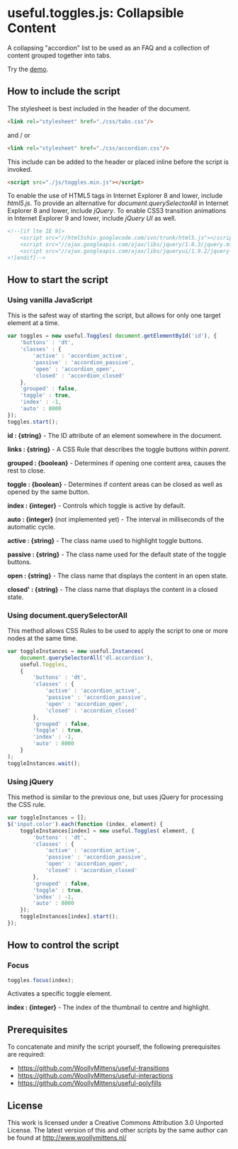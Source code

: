 # useful.toggles.js: Collapsible Content

A collapsing "accordion" list to be used as an FAQ and a collection of content grouped together into tabs.

Try the <a href="http://www.woollymittens.nl/useful/default.php?url=useful-toggles">demo</a>.

## How to include the script

The stylesheet is best included in the header of the document.

```html
<link rel="stylesheet" href="./css/tabs.css"/>
```

and / or

```html
<link rel="stylesheet" href="./css/accordion.css"/>
```

This include can be added to the header or placed inline before the script is invoked.

```html
<script src="./js/toggles.min.js"></script>
```

To enable the use of HTML5 tags in Internet Explorer 8 and lower, include *html5.js*. To provide an alternative for *document.querySelectorAll* in Internet Explorer 8 and lower, include *jQuery*. To enable CSS3 transition animations in Internet Explorer 9 and lower, include *jQuery UI* as well.

```html
<!--[if lte IE 9]>
	<script src="//html5shiv.googlecode.com/svn/trunk/html5.js"></script>
	<script src="//ajax.googleapis.com/ajax/libs/jquery/1.8.3/jquery.min.js"></script>
	<script src="//ajax.googleapis.com/ajax/libs/jqueryui/1.9.2/jquery-ui.min.js"></script>
<![endif]-->
```

## How to start the script

### Using vanilla JavaScript

This is the safest way of starting the script, but allows for only one target element at a time.

```javascript
var toggles = new useful.Toggles( document.getElementById('id'), {
	'buttons' : 'dt',
	'classes' : {
		'active' : 'accordion_active',
		'passive' : 'accordion_passive',
		'open' : 'accordion_open',
		'closed' : 'accordion_closed'
	},
	'grouped' : false,
	'toggle' : true,
	'index' : -1,
	'auto' : 8000
});
toggles.start();
```

**id : {string}** - The ID attribute of an element somewhere in the document.

**links : {string}** - A CSS Rule that describes the toggle buttons within *parent*.

**grouped : {boolean}** - Determines if opening one content area, causes the rest to close.

**toggle : {boolean}** - Determines if content areas can be closed as well as opened by the same button.

**index : {integer}** - Controls which toggle is active by default.

**auto : {integer}** (not implemented yet) - The interval in milliseconds of the automatic cycle.

**active : {string}** - The class name used to highlight toggle buttons.

**passive : {string}** - The class name used for the default state of the toggle buttons.

**open : {string}** - The class name that displays the content in an open state.

**closed' : {string}** - The class name that displays the content in a closed state.

### Using document.querySelectorAll

This method allows CSS Rules to be used to apply the script to one or more nodes at the same time.

```javascript
var toggleInstances = new useful.Instances(
	document.querySelectorAll('dl.accordion'),
	useful.Toggles,
	{
		'buttons' : 'dt',
		'classes' : {
			'active' : 'accordion_active',
			'passive' : 'accordion_passive',
			'open' : 'accordion_open',
			'closed' : 'accordion_closed'
		},
		'grouped' : false,
		'toggle' : true,
		'index' : -1,
		'auto' : 8000
	}
);
toggleInstances.wait();
```

### Using jQuery

This method is similar to the previous one, but uses jQuery for processing the CSS rule.

```javascript
var toggleInstances = [];
$('input.color').each(function (index, element) {
	toggleInstances[index] = new useful.Toggles( element, {
		'buttons' : 'dt',
		'classes' : {
			'active' : 'accordion_active',
			'passive' : 'accordion_passive',
			'open' : 'accordion_open',
			'closed' : 'accordion_closed'
		},
		'grouped' : false,
		'toggle' : true,
		'index' : -1,
		'auto' : 8000
	});
	toggleInstances[index].start();
});
```

## How to control the script

### Focus

```javascript
toggles.focus(index);
```

Activates a specific toggle element.

**index : {integer}** - The index of the thumbnail to centre and highlight.

## Prerequisites

To concatenate and minify the script yourself, the following prerequisites are required:
+ https://github.com/WoollyMittens/useful-transitions
+ https://github.com/WoollyMittens/useful-interactions
+ https://github.com/WoollyMittens/useful-polyfills

## License
This work is licensed under a Creative Commons Attribution 3.0 Unported License. The latest version of this and other scripts by the same author can be found at http://www.woollymittens.nl/
